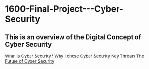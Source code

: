 # 1600-Final-Project---Cyber-Security
## This is an overview of the Digital Concept of Cyber Security 

[What is Cyber Security?](Concept.md)
[Why i chose Cyber Security](Why.md)
[Key Threats](Threats.md)
[The Future of Cyber Security](future.md)
